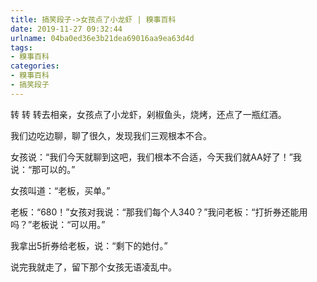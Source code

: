 ```yaml
---
title: 搞笑段子->女孩点了小龙虾 | 糗事百科
date: 2019-11-27 09:32:44
urlname: 04ba0ed36e3b21dea69016aa9ea63d4d
tags: 
- 糗事百科
categories:
- 糗事百科
- 搞笑段子
---
```

转     转      转去相亲，女孩点了小龙虾，剁椒鱼头，烧烤，还点了一瓶红酒。

我们边吃边聊，聊了很久，发现我们三观根本不合。

女孩说：“我们今天就聊到这吧，我们根本不合适，今天我们就AA好了！”我说：“那可以的。”

女孩叫道：“老板，买单。”

老板：“680！”女孩对我说：“那我们每个人340？”我问老板：“打折券还能用吗？”老板说：“可以用。”

我拿出5折券给老板，说：“剩下的她付。”

说完我就走了，留下那个女孩无语凌乱中。


